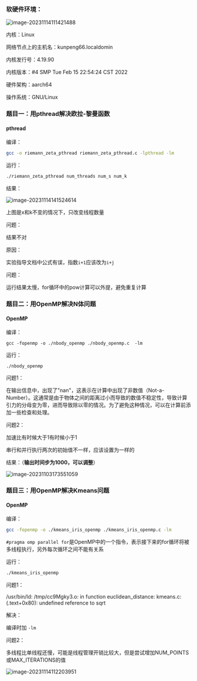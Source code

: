 ### 软硬件环境：

![image-20231114111421488](C:\Users\Dachau\AppData\Roaming\Typora\typora-user-images\image-20231114111421488.png)

内核：Linux

网络节点上的主机名：kunpeng66.localdomin

内核发行号：4.19.90

内核版本：#4 SMP Tue Feb 15 22:54:24 CST 2022

硬件架构：aarch64

操作系统：GNU/Linux



### 题目一：用pthread解决欧拉-黎曼函数

#### pthread

编译：

```bash
gcc -o riemann_zeta_pthread riemann_zeta_pthread.c -lpthread -lm
```

运行：

```bash
./riemann_zeta_pthread num_threads num_s num_k
```

结果：

![image-20231114141524614](C:\Users\Dachau\AppData\Roaming\Typora\typora-user-images\image-20231114141524614.png)

上图是x和k不变的情况下，只改变线程数量



问题：

结果不对

原因：

实验指导文档中公式有误，指数`i+1`应该改为`i+j`



问题：

运行结果太慢，for循环中的pow计算可以外提，避免重复计算





### 题目二：用OpenMP解决N体问题

#### OpenMP

编译：

```
gcc -fopenmp -o ./nbody_openmp ./nbody_openmp.c  -lm
```



运行：

```
./nbody_openmp
```



问题1：

在输出信息中，出现了"nan"，这表示在计算中出现了非数值（Not-a-Number）。这通常是由于物体之间的距离过小而导致的数值不稳定性，导致计算引力的分母变为零，进而导致除以零的情况。为了避免这种情况，可以在计算前添加一些检查和处理。



问题2：

加速比有时候大于1有时候小于1

串行和并行执行两次的初始值不一样，应该设置为一样的



结果：（**输出时间步为1000，可以调整**）

![image-20231103173551059](C:\Users\Dachau\AppData\Roaming\Typora\typora-user-images\image-20231103173551059.png)



### 题目三：用OpenMP解决Kmeans问题

#### OpenMP

编译：

```bash
gcc -fopenmp -o ./kmeans_iris_openmp ./kmeans_iris_openmp.c -lm
```

`#pragma omp parallel for`是OpenMP中的一个指令，表示接下来的for循环将被多线程执行，另外每次循环之间不能有关系

运行：

```bash
./kmeans_iris_openmp
```



问题1：

/usr/bin/ld: /tmp/cc9Mgky3.o: in function euclidean_distance:
kmeans.c:(.text+0x80): undefined reference to sqrt

解决：

编译时加 `-lm`



问题2：

多线程比单线程还慢，可能是线程管理开销比较大，但是尝试增加NUM_POINTS或MAX_ITERATIONS的值

![image-20231114112203951](C:\Users\Dachau\AppData\Roaming\Typora\typora-user-images\image-20231114112203951.png)

